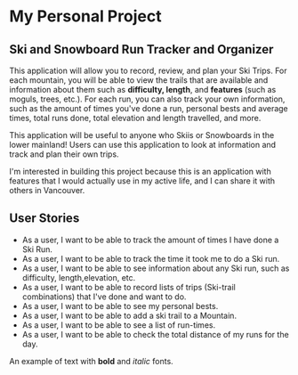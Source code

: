 # My Personal Project

## Ski and Snowboard Run Tracker and Organizer

This application will allow you to record, review, and plan your Ski Trips.
For each mountain, you will be able to view the trails that are available and 
information about them such as **difficulty, length**, and **features** (such as moguls, trees, etc.). 
For each run, you can also track your own information, such as the amount of times you've done a run, personal bests and average times,
total runs done,
total elevation and length travelled, and more.

This application will be useful to anyone who Skiis or Snowboards in the lower mainland! Users can use this application to look at information
and track and plan  their own trips.

I'm interested in building this project because this is an application with features that I 
would actually use in my active life, and I can share it with others in Vancouver.


## User Stories

- As a user, I want to be able to track the amount of times I have done a Ski Run.
- As a user, I want to be able to track the time it took me to do a Ski run.
- As a user, I want to be able to see information about any Ski run, such as difficulty, length,elevation, etc.
- As a user, I want to be able to record lists of trips (Ski-trail combinations) that I've done and want to do.
- As a user, I want to be able to see my personal bests.
- As a user, I want to be able to add a ski trail to a Mountain.
- As a user, I want to be able to see a list of run-times.
- As a user, I want to be able to check the total distance of my runs for the day.

An example of text with **bold** and *italic* fonts.  
